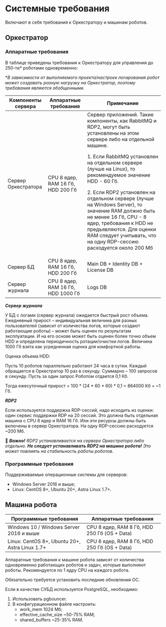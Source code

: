 # Системные требования

Включают в себя требования к Оркестратору и машинам роботов.

## Оркестратор
### Аппаратные требования

В таблице приведены требования к Оркестратору для управления до 250-ти\* роботами одновременно:

\**В зависимости от выполняемого проекта/настроек логирования робот может создавать разную нагрузку на Оркестратор, поэтому требования являются обобщенными.*

| Компоненты сервера  | Аппаратные требования  | Примечание |
| ------------------- | ---------------------- | ---------- | 
| Сервер Оркестратора | CPU 8 ядер, RAM 16 Гб, HDD 200 Гб | Сервер приложений. Такие компоненты, как RabbitMQ и RDP2, могут быть установлены на этом сервере либо на отдельной машине.<p> 1. Если RabbitMQ установлен на отдельном сервере (лучше на Linux), то рекомендуемое значение HDD - 60 Гб.</p><p>2. Если RDP2 установлен на отдельном сервере (лучше на Windows Server), то значение RAM должно быть не менее 16 Гб,  CPU - 8 ядер, требования к HDD не предъявляются. Для оценки RAM следует учитывать, что на одну RDP-сессию расходуется около 200 Мб </p> |
| Сервер БД | CPU 8 ядер, RAM 16 Гб, HDD 200 Гб  | Main DB  + Identity DB + License DB |
| Сервер журнала | CPU 8 ядер, RAM 16 Гб, HDD 1000 Гб | Logs DB |

***Сервер журнала***

У БД с логами (сервер журнала) ожидается быстрый рост объема. Ежедневный прирост – индивидуальная величина для разных пользователей (зависит от количества логов, которые создают работающие роботы) – может быть оценен по результатам эксплуатации. И на его основе может быть оценен более точно объем HDD и определена периодичность ротации/очистки логов. Величина 1000 Гб взята как усредненная оценка для комфортной работы.

Оценка объема HDD:

Пусть 10 роботов параллельно работают 24 часа в сутки. Каждый обращается в Оркестратор 10 раз в секунду. Суммарно – 100 запросов в секунду. Пусть за один запрос Роботом отдается 0,1 Кб. 

Тогда ежесуточный прирост = 100 \* (24 \* 60 \* 60) \* 0,1 = 864000 Кб = ~1 Гб.

***RDP2***

Если используется поддержка RDP-сессий, надо исходить из оценки: один сервис поддержки RDP на 20 сессий. Это должна быть отдельная машина с CPU 8 ядер и RAM 16 Гб. Или эти ресурсы должны быть включены в сервер Оркестратора. На одну RDP-сессию расходуется ~200 Мб.

:small_orange_diamond: ***Важно!*** *RDP2 устанавливается на сервере Оркестратора либо отдельно. **Не следует устанавливать RDP2 на машине робота!** Это может повлиять на стабильность работы роботов*.

### Программные требования
Поддерживаемые операционные системы для серверов:
* Windows Server 2016 и выше;
* Linux: CentOS 8+, Ubuntu 20+, Astra Linux 1.7+.

## Машина робота

| Программные требования    |  Аппаратные требования  | 
| ------------------------- | ----------------------- | 
| Windows 10 / Windows Server 2016 и выше | CPU 8 ядер, RAM 8 Гб, HDD 250 Гб (OS + Data) | 
| Linux: CentOS 8+, Ubuntu 20+, Astra Linux 1.7+ | CPU 6 ядер, RAM 8 Гб, HDD 250 Гб (OS + Data) | 
 
Аппаратные требования к машине робота зависят от количества одновременно работающих роботов и задач, которые выполняют роботы. Рекомендуется по 1 ядру CPU на каждого робота.

Обязательно требуется установить последние обновления ОС.

Если в качестве СУБД используется PostgreSQL, необходимо:
1.	Использовать pgbouncer.
2.	В конфигурационном файле настроить:
    *	work_mem 1024 Мб;
    *	effective_cache_size ~50-75% RAM;
    *	shared_buffers ~25-35% RAM.


